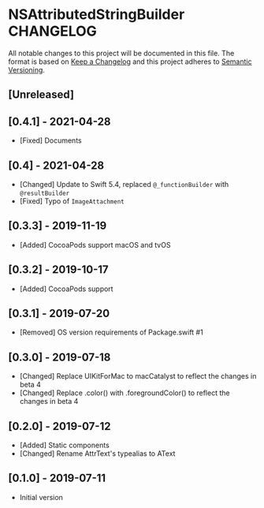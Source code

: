 # NSAttributedStringBuilder CHANGELOG

All notable changes to this project will be documented in this file.
The format is based on [Keep a Changelog](http://keepachangelog.com/)
and this project adheres to [Semantic Versioning](http://semver.org/).

## [Unreleased]

## [0.4.1] - 2021-04-28
- [Fixed] Documents

## [0.4] - 2021-04-28
- [Changed] Update to Swift 5.4, replaced `@_functionBuilder` with `@resultBuilder`
- [Fixed] Typo of `ImageAttachment`

## [0.3.3] - 2019-11-19
- [Added] CocoaPods support macOS and tvOS

## [0.3.2] - 2019-10-17
- [Added] CocoaPods support

## [0.3.1] - 2019-07-20
- [Removed] OS version requirements of Package.swift #1

## [0.3.0] - 2019-07-18
- [Changed] Replace UIKitForMac to macCatalyst to reflect the changes in beta 4
- [Changed] Replace .color() with .foregroundColor() to reflect the changes in beta 4

## [0.2.0] - 2019-07-12
- [Added] Static components
- [Changed] Rename AttrText's typealias to AText

## [0.1.0] - 2019-07-11
- Initial version
